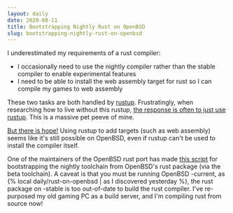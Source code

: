 ```yaml
---
layout: daily
date: 2020-08-11
title: Bootstrapping Nightly Rust on OpenBSD
slug: bootstrapping-nightly-rust-on-openbsd
---
```


I underestimated my requirements of a rust compiler:
- I occasionally need to use the nightly compiler rather than the stable compiler to enable experimental features
- I need to be able to install the web assembly target for rust so I can compile my games to web assembly

These two tasks are both handled by [rustup](https://rustup.rs/).
Frustratingly, when researching how to live without this rustup, [the response is often to just use rustup](https://www.reddit.com/r/rust/comments/9skiyi/wasm_without_rustup/).
This is a massive pet peeve of mine.

[But there is hope!](https://github.com/rust-lang/rustup/issues/2168)
Using rustup to add targets (such as web assembly) seems like it's still possible on OpenBSD,
even if rustup can't be used to install the compiler itself.

One of the maintainers of the OpenBSD rust port has made
[this script](https://github.com/semarie/build-rust) for bootstrapping the nightly toolchain
from OpenBSD's rust package (via the beta toolchain).
A caveat is that you must be running OpenBSD -current, as {% local daily/rust-on-openbsd | as I discovered yesterday %},
the rust package on -stable is too out-of-date to build the rust compiler.
I've re-purposed my old gaming PC as a build server, and I'm compiling rust from source now!
